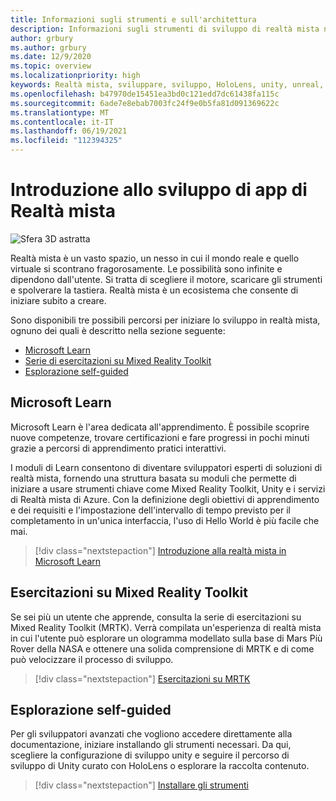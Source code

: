 ```yaml
---
title: Informazioni sugli strumenti e sull'architettura
description: Informazioni sugli strumenti di sviluppo di realtà mista necessari per iniziare a creare app per HoloLens e visori VR immersive.
author: grbury
ms.author: grbury
ms.date: 12/9/2020
ms.topic: overview
ms.localizationpriority: high
keywords: Realtà mista, sviluppare, sviluppo, HoloLens, unity, unreal, directx, visore VR realtà mista, visore VR di windows mixed reality, visore per realtà virtuale, che cos'è la realtà virtuale, che cos'è la realtà aumentata, sviluppo di realtà virtuale, sviluppo di realtà aumentata
ms.openlocfilehash: b47970de15451ea3bd0c121edd7dc61438fa115c
ms.sourcegitcommit: 6ade7e8ebab7003fc24f9e0b5fa81d091369622c
ms.translationtype: MT
ms.contentlocale: it-IT
ms.lasthandoff: 06/19/2021
ms.locfileid: "112394325"
---
```

# <a name="introduction-to-mixed-reality-development"></a>Introduzione allo sviluppo di app di Realtà mista

![Sfera 3D astratta](images/development-hero-image.png)

Realtà mista è un vasto spazio, un nesso in cui il mondo reale e quello virtuale si scontrano fragorosamente. Le possibilità sono infinite e dipendono dall'utente. Si tratta di scegliere il motore, scaricare gli strumenti e spolverare la tastiera. Realtà mista è un ecosistema che consente di iniziare subito a creare.

Sono disponibili tre possibili percorsi per iniziare lo sviluppo in realtà mista, ognuno dei quali è descritto nella sezione seguente:
* [Microsoft Learn](#microsoft-learn)
* [Serie di esercitazioni su Mixed Reality Toolkit](#mixed-reality-toolkit-tutorials)
* [Esplorazione self-guided](#self-guided-exploration)

## <a name="microsoft-learn"></a>Microsoft Learn

Microsoft Learn è l'area dedicata all'apprendimento. È possibile scoprire nuove competenze, trovare certificazioni e fare progressi in pochi minuti grazie a percorsi di apprendimento pratici interattivi.

I moduli di Learn consentono di diventare sviluppatori esperti di soluzioni di realtà mista, fornendo una struttura basata su moduli che permette di iniziare a usare strumenti chiave come Mixed Reality Toolkit, Unity e i servizi di Realtà mista di Azure. Con la definizione degli obiettivi di apprendimento e dei requisiti e l'impostazione dell'intervallo di tempo previsto per il completamento in un'unica interfaccia, l'uso di Hello World è più facile che mai.

> [!div class="nextstepaction"]
> [Introduzione alla realtà mista in Microsoft Learn](/learn/modules/intro-to-mixed-reality)

## <a name="mixed-reality-toolkit-tutorials"></a>Esercitazioni su Mixed Reality Toolkit

Se sei più un utente che apprende, consulta la serie di esercitazioni su Mixed Reality Toolkit (MRTK). Verrà compilata un'esperienza di realtà mista in cui l'utente può esplorare un ologramma modellato sulla base di Mars Più Rover della NASA e ottenere una solida comprensione di MRTK e di come può velocizzare il processo di sviluppo.

> [!div class="nextstepaction"]
> [Esercitazioni su MRTK](unity/tutorials/mr-learning-base-01.md)

## <a name="self-guided-exploration"></a>Esplorazione self-guided

Per gli sviluppatori avanzati che vogliono accedere direttamente alla documentazione, iniziare installando gli strumenti necessari. Da qui, scegliere la configurazione di sviluppo unity e seguire il percorso di sviluppo di Unity curato con HoloLens o esplorare la raccolta contenuto.

> [!div class="nextstepaction"]
> [Installare gli strumenti](install-the-tools.md)
